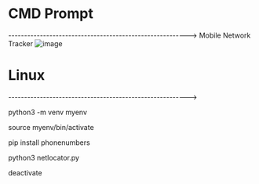 # CMD Prompt
--------------------------------------------------------->
Mobile Network Tracker
![image](https://github.com/user-attachments/assets/20e912ea-0917-47bc-a9d9-108632c14819)


# Linux
--------------------------------------------------------->
<!-- Create a virtual environment-->
python3 -m venv myenv

<!--Activate the virtual environment-->
source myenv/bin/activate

<!--Install the Package-->
pip install phonenumbers

<!--Run the Command-->
python3 netlocator.py

<!--After using the virtual environment, deactivate it-->
deactivate
